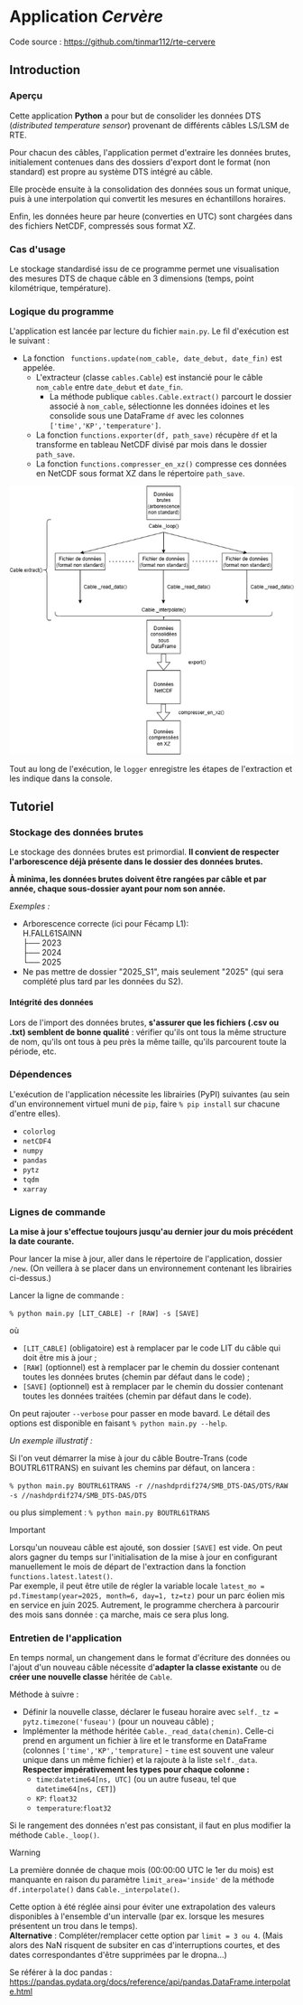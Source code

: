 # Application _Cervère_

Code source : https://github.com/tinmar112/rte-cervere

## Introduction

### Aperçu

Cette application __Python__ a pour but de 
consolider les données DTS (_distributed 
temperature sensor_) provenant de différents 
câbles LS/LSM de RTE.
  
Pour chacun des câbles, l'application permet
d'extraire les données brutes, initialement 
contenues dans des dossiers d'export dont le
format (non standard) est propre au système 
DTS intégré au câble.
  
Elle procède ensuite à la consolidation des
données sous un format unique, puis à une 
interpolation qui convertit les mesures en
échantillons horaires.
  
Enfin, les données heure par heure (converties
en UTC) sont chargées dans des fichiers
NetCDF, compressés sous format XZ. 

### Cas d'usage

Le stockage standardisé issu de ce programme 
permet une visualisation des mesures DTS de 
chaque câble en 3 dimensions (temps, point 
kilométrique, température).

### Logique du programme

L'application est lancée par lecture du
fichier ```main.py```. Le fil d'exécution est
le suivant :
- La fonction ```
functions.update(nom_cable,
date_debut, date_fin)``` est 
appelée.
  - L'extracteur (classe ```cables.Cable```) 
 est instancié pour le câble ```nom_cable```
 entre ```date_debut``` et ```date_fin```.
    - La méthode publique 
    ```cables.Cable.extract()``` parcourt le
    dossier associé à ```nom_cable```,
    sélectionne les données idoines
    et les consolide sous une DataFrame ```df```
    avec les colonnes ```['time','KP','temperature']```.
  - La fonction ```functions.exporter(df, path_save)```
  récupère ```df``` et la transforme
  en tableau NetCDF divisé par mois 
  dans le dossier ```path_save```.
  -  La fonction ```functions.compresser_en_xz()```
  compresse ces données en NetCDF sous format
  XZ dans le répertoire ```path_save```.

<img title="Diagram" alt="Diagram" src="diagram.png">

Tout au long de l'exécution, le ```logger```
enregistre les étapes de l'extraction et les
indique dans la console.

## Tutoriel

### Stockage des données brutes

Le stockage des données brutes est primordial.
__Il convient de respecter l'arborescence déjà 
présente dans le dossier des données brutes.__
  
__À minima, les données brutes doivent être 
rangées par câble et par année, chaque 
sous-dossier ayant pour nom son année.__ 

_Exemples :_
- Arborescence correcte (ici pour Fécamp L1):  
H.FALL61SAINN  
├── 2023  
├── 2024  
└── 2025
- Ne pas mettre de dossier "2025_S1", mais 
seulement "2025" (qui sera complété plus tard 
par les données du S2).

#### Intégrité des données

Lors de l'import des données brutes, __s'assurer
que les fichiers (.csv ou .txt) semblent de
bonne qualité__ : vérifier qu'ils ont tous la même
structure de nom, qu'ils ont tous à peu près la
même taille, qu'ils parcourent toute la
période, etc.

### Dépendences

L'exécution de l'application nécessite les 
librairies (PyPI) suivantes (au sein d'un
environnement virtuel muni de ```pip```, 
faire ```% pip install``` sur chacune d'entre 
elles).
- ```colorlog```
- ```netCDF4```
- ```numpy```
- ```pandas```
- ```pytz```
- ```tqdm```
- ```xarray```

### Lignes de commande

__La mise à jour s'effectue toujours jusqu'au dernier
jour du mois précédent la date courante.__
  
Pour lancer la mise à jour, aller dans le répertoire
de l'application, dossier ```/new```.
(On veillera à se placer dans un
environnement contenant les librairies ci-dessus.)
  
Lancer la ligne de commande : 
  
```% python main.py [LIT_CABLE] -r [RAW] -s [SAVE]``` 
  
où 
- ```[LIT_CABLE]``` (obligatoire)
est à remplacer par le code LIT du câble qui doit
être mis à jour ;
- ```[RAW]``` (optionnel)
est à remplacer par le chemin du dossier contenant
toutes les données brutes (chemin par défaut dans le code) ;
- ```[SAVE]``` (optionnel)
est à remplacer par le chemin du dossier contenant
toutes les données traitées (chemin par défaut dans le code).

On peut rajouter ```--verbose``` pour passer en mode
bavard. Le détail des options est disponible en
faisant ```% python main.py --help```.

_Un exemple illustratif :_

Si l'on veut démarrer la mise à jour du câble
Boutre-Trans (code BOUTRL61TRANS) en suivant 
les chemins par défaut, on lancera :  

```% python main.py BOUTRL61TRANS -r //nashdprdif274/SMB_DTS-DAS/DTS/RAW -s //nashdprdif274/SMB_DTS-DAS/DTS```
  
ou plus simplement :
```% python main.py BOUTRL61TRANS```
  
>[!IMPORTANT] 
>Lorsqu'un nouveau câble est ajouté, son
>dossier ```[SAVE]``` est vide. On peut alors gagner du 
>temps sur l'initialisation de la mise à jour 
>en configurant manuellement
>le mois de départ de l'extraction dans la fonction
>```functions.latest.latest()```.  
>Par exemple, il peut
>être utile de régler la variable locale
>```latest_mo = pd.Timestamp(year=2025, month=6, day=1, tz=tz)```
>pour un parc éolien
>mis en service en juin 2025. Autrement, le programme
>cherchera à parcourir des mois sans donnée : ça marche,
>mais ce sera plus long.

### Entretien de l'application

En temps normal, un changement dans le format
d'écriture des données ou l'ajout d'un nouveau
câble nécessite d'__adapter la classe existante__ 
ou de __créer une nouvelle classe__
héritée de ```Cable```.
  
Méthode à suivre :
- Définir la nouvelle classe, déclarer le fuseau
horaire avec ```self._tz = pytz.timezone('fuseau')```
  (pour un nouveau câble) ;
- Implémenter la méthode héritée ```Cable._read_data(chemin)```.
Celle-ci prend en argument un fichier à lire et le transforme
en DataFrame (colonnes ```['time','KP','temprature]``` -
 ```time``` est souvent une valeur unique dans un même fichier)
et la rajoute à la liste ```self._data```.  
__Respecter impérativement les types pour chaque colonne :__
  - ```time```:```datetime64[ns, UTC]``` (ou un autre fuseau,
  tel que ```datetime64[ns, CET]```)
  - ```KP```: ```float32```
  - ```temperature```:```float32```
  
Si le rangement des données n'est pas consistant, il
faut en plus modifier la méthode ```Cable._loop()```.
  
>[!WARNING]  
>La première donnée de chaque mois (00:00:00 UTC le 1er du mois) est manquante en raison
>du paramètre ```limit_area='inside'``` de la méthode ```df.interpolate()``` dans ```Cable._interpolate()```.
>
>Cette option à été réglée ainsi pour éviter une extrapolation des valeurs disponibles à l'ensemble
>d'un intervalle (par ex. lorsque les mesures présentent un trou dans le temps).  
>__Alternative__ : Compléter/remplacer cette option par ```limit = 3 ou 4```. 
>(Mais alors des NaN risquent de subsiter en cas d'interruptions
>courtes, et des dates correspondantes d'être supprimées par le dropna...)
>
>Se référer à la doc pandas : https://pandas.pydata.org/docs/reference/api/pandas.DataFrame.interpolate.html




